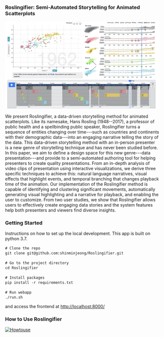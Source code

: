 ### Roslingifier: Semi-Automated Storytelling for Animated Scatterplots

![Teaser](figures/teaser.jpeg)

We present Roslingifier, a data-driven storytelling method for animated scatterplots. Like its namesake, Hans Rosling (1948--2017), a professor of public health and a spellbinding public speaker, Roslingifier turns a sequence of entities changing over time---such as countries and continents with their demographic data---into an engaging narrative telling the story of the data. This data-driven storytelling method with an in-person presenter is a new genre of storytelling technique and has never been studied before. In this paper, we aim to define a design space for this new genre---data presentation---and provide to a semi-automated authoring tool for helping presenters to create quality presentations. From an in-depth analysis of video clips of presentation using interactive visualizations, we derive three specific techniques to achieve this: natural language narratives, visual effects that highlight events, and temporal branching that changes playback time of the animation. Our implementation of the Roslingifier method is capable of identifying and clustering significant movements, automatically generating visual highlighting and a narrative for playback, and enabling the user to customize. From two user studies, we show that Roslingifier allows users to effectively create engaging data stories and the system features help both presenters and viewers find diverse insights.


### Getting Started

Instructions on how to set up the local development.
This app is built on python 3.7.

```
# Clone the repo
git clone git@github.com:shinminjeong/Roslingifier.git

# Go to the project directory
cd Roslingifier

# Install packages
pip install -r requirements.txt

# Run webapp
./run.sh
```

and access the frontend at [http://localhost:8000/](http://localhost:8000/)



### How to Use Roslingifier

[![Howtouse](https://i9.ytimg.com/vi/Li5IWFtUx_0/mq1.jpg?sqp=CKCS2YEG&rs=AOn4CLAUZRhbblPAB3Dkv9AfXj-rt5bDDQ)](https://youtu.be/oC9Fo25wThg)
